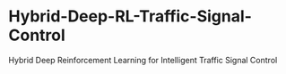 # Hybrid-Deep-RL-Traffic-Signal-Control
Hybrid Deep Reinforcement Learning for Intelligent Traffic Signal Control
